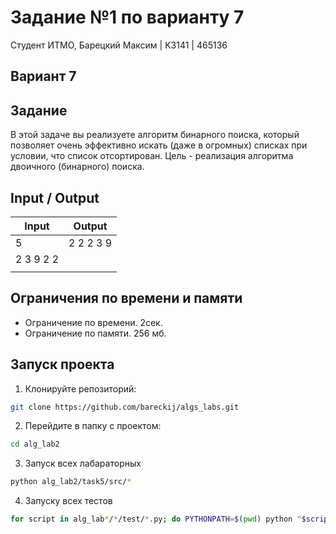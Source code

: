 # Задание №1 по варианту 7

Студент ИТМО, Барецкий Максим | K3141 | 465136

## Вариант 7

## Задание

В этой задаче вы реализуете алгоритм бинарного поиска, который позволяет
очень эффективно искать (даже в огромных) списках при условии, что список
отсортирован. Цель - реализация алгоритма двоичного (бинарного) поиска.

## Input / Output

| Input     | Output    |
| --------- | --------- |
| 5         | 2 2 2 3 9 |
| 2 3 9 2 2 |           |
|           |           |

## Ограничения по времени и памяти

- Ограничение по времени. 2сек.
- Ограничение по памяти. 256 мб.

## Запуск проекта

1. Клонируйте репозиторий:

```bash
git clone https://github.com/bareckij/algs_labs.git
```

2. Перейдите в папку с проектом:

```bash
cd alg_lab2
```

3. Запуск всех лабараторных

```bash
python alg_lab2/task5/src/*
```

4. Запуску всех тестов

```bash
for script in alg_lab*/*/test/*.py; do PYTHONPATH=$(pwd) python "$script"; done
```
